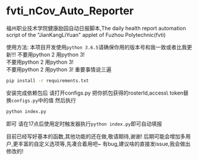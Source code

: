 # fvti_nCov_Auto_Reporter
福州职业技术学院健康励园自动日报脚本,The daily health report automation script of the "JianKangLiYuan" applet of Fuzhou Polytechnic(fvti)

使用方法:
本项目开发使用`python 3.6.5`请确保你用的版本号和我一致或者比我更新!!!
不要用python 2 用python 3!<br />
不要用python 2 用python 3!<br />
不要用python 2 用python 3!
重要事情说三遍
```bash
pip install -r requirements.txt

```
安装完成依赖包后
请打开configs.py
把你抓包获得的rosterId,access\ token替换`configs.py`中的值
然后执行
```bash
python index.py
```
即可
请在17点后使用定时触发器执行`python index.py`即可自动填报

目前已经写好基本的函数,其他功能的还在做,敬请期待,谢谢!
后期可能会增加多用户,更丰富的自定义选项等,先凑合着用吧~
有bug,建议啥的直接发issue,我会做出修改的!
